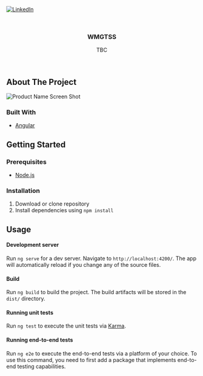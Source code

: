 <div id="top"></div>



<!-- PROJECT SHIELDS
-->
[![LinkedIn][linkedin-shield]][linkedin-url]



<!-- PROJECT LOGO -->
<br />
<div align="center">

<h3 align="center">WMGTSS</h3>

  <p align="center">
    TBC
    <br />
    <br />
    <br />
  </p>
</div>



<!-- ABOUT THE PROJECT -->
## About The Project

![Product Name Screen Shot][product-screenshot]



### Built With

* [Angular](https://angular.io/)



<!-- GETTING STARTED -->
## Getting Started

### Prerequisites

* [Node.js](https://nodejs.org/en/)

### Installation

1. Download or clone repository
2. Install dependencies using `npm install`



<!-- USAGE EXAMPLES -->
## Usage

#### Development server

Run `ng serve` for a dev server. Navigate to `http://localhost:4200/`. The app will automatically reload if you change any of the source files.

#### Build

Run `ng build` to build the project. The build artifacts will be stored in the `dist/` directory.

#### Running unit tests

Run `ng test` to execute the unit tests via [Karma](https://karma-runner.github.io).

#### Running end-to-end tests

Run `ng e2e` to execute the end-to-end tests via a platform of your choice. To use this command, you need to first add a package that implements end-to-end testing capabilities.




<!-- MARKDOWN LINKS & IMAGES -->
<!-- https://www.markdownguide.org/basic-syntax/#reference-style-links -->
[linkedin-shield]: https://img.shields.io/badge/-LinkedIn-black.svg?style=for-the-badge&logo=linkedin&colorB=555
[linkedin-url]: https://linkedin.com/in/curtismartin3
[product-screenshot]: images/screenshot.png
